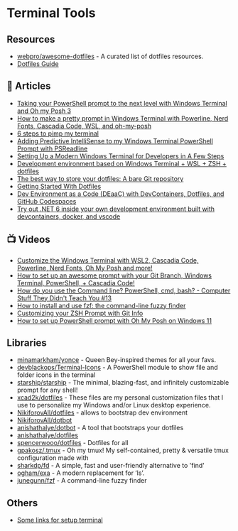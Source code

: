 # Terminal Tools

## Resources
- [webpro/awesome-dotfiles](https://github.com/webpro/awesome-dotfiles) - A curated list of dotfiles resources.
- [Dotfiles Guide](http://dotfiles.github.io/)
## 📕 Articles
- [Taking your PowerShell prompt to the next level with Windows Terminal and Oh my Posh 3](https://www.hanselman.com/blog/taking-your-powershell-prompt-to-the-next-level-with-windows-terminal-and-oh-my-posh-3)
- [How to make a pretty prompt in Windows Terminal with Powerline, Nerd Fonts, Cascadia Code, WSL, and oh-my-posh](https://www.hanselman.com/blog/how-to-make-a-pretty-prompt-in-windows-terminal-with-powerline-nerd-fonts-cascadia-code-wsl-and-ohmyposh)
- [6 steps to pimp my terminal](https://stapp.space/few-steps-to-pimp-my-terminal/)
- [Adding Predictive IntelliSense to my Windows Terminal PowerShell Prompt with PSReadline](https://www.hanselman.com/blog/adding-predictive-intellisense-to-my-windows-terminal-powershell-prompt-with-psreadline)
- [Setting Up a Modern Windows Terminal for Developers in A Few Steps](https://dev.to/thangchung/modern-windows-terminal-for-developer-in-a-few-steps-170)
- [Development environment based on Windows Terminal + WSL + ZSH + dotfiles](https://nikiforovall.github.io/productivity/2019/11/30/nikiforovall-setup.html)
- [The best way to store your dotfiles: A bare Git repository](https://www.atlassian.com/git/tutorials/dotfiles)
- [Getting Started With Dotfiles](https://www.webpro.nl/articles/getting-started-with-dotfiles)
- [Dev Environment as a Code (DEaaC) with DevContainers, Dotfiles, and GitHub Codespaces](https://nikiforovall.github.io/productivity/devcontainers/2022/08/13/deaac.html)
- [Try out .NET 6 inside your own development environment built with devcontainers, docker, and vscode](https://nikiforovall.github.io/productivity/devcontainers/2021/10/14/devcontainer-for-dotnet6.html)
## 📺 Videos
- [Customize the Windows Terminal with WSL2, Cascadia Code, Powerline, Nerd Fonts, Oh My Posh and more!](https://www.youtube.com/watch?v=oHhiMf_6exY)
- [How to set up an awesome prompt with your Git Branch, Windows Terminal, PowerShell, + Cascadia Code!](https://www.youtube.com/watch?v=lu__oGZVT98)
- [How do you use the Command line? PowerShell, cmd, bash? - Computer Stuff They Didn't Teach You #13](https://www.youtube.com/watch?v=QKBcHuA3VJE)
- [How to install and use fzf: the command-line fuzzy finder](https://www.youtube.com/watch?v=1a5NiMhqAR0)
- [Customizing your ZSH Prompt with Git Info](https://www.youtube.com/watch?v=nEvsWQrKVcQ)
- [How to set up PowerShell prompt with Oh My Posh on Windows 11](https://www.youtube.com/watch?v=5-aK2_WwrmM)
## Libraries
- [minamarkham/yonce](https://github.com/minamarkham/yonce) - Queen Bey-inspired themes for all your favs.
- [devblackops/Terminal-Icons](https://github.com/devblackops/Terminal-Icons) - A PowerShell module to show file and folder icons in the terminal
- [starship/starship](https://github.com/starship/starship) - The minimal, blazing-fast, and infinitely customizable prompt for any shell!
- [xcad2k/dotfiles](https://github.com/xcad2k/dotfiles) - These files are my personal customization files that I use to personalize my Windows and/or Linux desktop experience.
- [NikiforovAll/dotfiles](https://github.com/NikiforovAll/dotfiles) - allows to bootstrap dev environment
- [NikiforovAll/dotbot](https://github.com/NikiforovAll/dotbot)
- [anishathalye/dotbot](https://github.com/anishathalye/dotbot) - A tool that bootstraps your dotfiles
- [anishathalye/dotfiles](https://github.com/anishathalye/dotfiles)
- [spencerwooo/dotfiles](https://github.com/spencerwooo/dotfiles#windows) - Dotfiles for all 
- [gpakosz/.tmux](https://github.com/gpakosz/.tmux) - Oh my tmux! My self-contained, pretty & versatile tmux configuration made with
- [sharkdp/fd](https://github.com/sharkdp/fd) - A simple, fast and user-friendly alternative to 'find'
- [ogham/exa](https://github.com/ogham/exa) - A modern replacement for ‘ls’.
- [junegunn/fzf](https://github.com/junegunn/fzf) - A command-line fuzzy finder

## Others
- [Some links for setup terminal](https://www.theurlist.com/os-bootstrap)